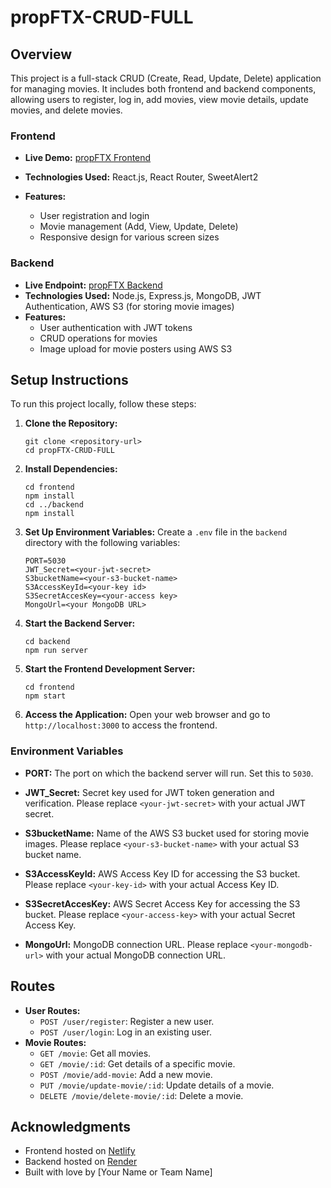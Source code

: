 

# propFTX-CRUD-FULL

## Overview
This project is a full-stack CRUD (Create, Read, Update, Delete) application for managing movies. It includes both frontend and backend components, allowing users to register, log in, add movies, view movie details, update movies, and delete movies.

### Frontend
- **Live Demo:** [propFTX Frontend](https://prop02-ftx.netlify.app/)

- **Technologies Used:** React.js, React Router,  SweetAlert2
- **Features:**
  - User registration and login
  - Movie management (Add, View, Update, Delete)
  - Responsive design for various screen sizes

### Backend
- **Live Endpoint:** [propFTX Backend](https://propftxbackend.onrender.com)
- **Technologies Used:** Node.js, Express.js, MongoDB, JWT Authentication, AWS S3 (for storing movie images)
- **Features:**
  - User authentication with JWT tokens
  - CRUD operations for movies
  - Image upload for movie posters using AWS S3

## Setup Instructions
To run this project locally, follow these steps:

1. **Clone the Repository:**
   ```
   git clone <repository-url>
   cd propFTX-CRUD-FULL
   ```

2. **Install Dependencies:**
   ```
   cd frontend
   npm install
   cd ../backend
   npm install
   ```

3. **Set Up Environment Variables:**
   Create a `.env` file in the `backend` directory with the following variables:
   ```
   PORT=5030
   JWT_Secret=<your-jwt-secret>
   S3bucketName=<your-s3-bucket-name>
   S3AccessKeyId=<your-key id>
   S3SecretAccesKey=<your-access key>
   MongoUrl=<your MongoDB URL>
   ```

4. **Start the Backend Server:**
   ```
   cd backend
   npm run server
   ```

5. **Start the Frontend Development Server:**
   ```
   cd frontend
   npm start
   ```

6. **Access the Application:**
   Open your web browser and go to `http://localhost:3000` to access the frontend.

### Environment Variables

- **PORT:** The port on which the backend server will run. Set this to `5030`.
- **JWT_Secret:** Secret key used for JWT token generation and verification. Please replace `<your-jwt-secret>` with your actual JWT secret.
- **S3bucketName:** Name of the AWS S3 bucket used for storing movie images. Please replace `<your-s3-bucket-name>` with your actual S3 bucket name.
- **S3AccessKeyId:** AWS Access Key ID for accessing the S3 bucket. Please replace `<your-key-id>` with your actual Access Key ID.
- **S3SecretAccesKey:** AWS Secret Access Key for accessing the S3 bucket. Please replace `<your-access-key>` with your actual Secret Access Key.

- **MongoUrl:** MongoDB connection URL. Please replace `<your-mongodb-url>` with your actual MongoDB connection URL.

## Routes
- **User Routes:**
  - `POST /user/register`: Register a new user.
  - `POST /user/login`: Log in an existing user.
- **Movie Routes:**
  - `GET /movie`: Get all movies.
  - `GET /movie/:id`: Get details of a specific movie.
  - `POST /movie/add-movie`: Add a new movie.
  - `PUT /movie/update-movie/:id`: Update details of a movie.
  - `DELETE /movie/delete-movie/:id`: Delete a movie.

## Acknowledgments
- Frontend hosted on [Netlify](https://www.netlify.com/)
- Backend hosted on [Render](https://render.com/)
- Built with love by [Your Name or Team Name]

